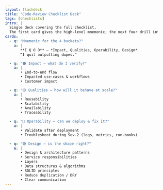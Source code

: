 ```yaml
---
layout: flashdeck
title: "Code‑Review Checklist Deck"
tags: [checklists]
intro: |
  Single deck covering the full checklist.  
  The first card gives the high‑level mnemonic; the next four drill into each bucket.
cards:
  - q: "Mnemonic for the 4 buckets?"
    a: |
       **I Q O D** — *Impact, Qualities, Operability, Design*  
       “I quit outputting dupes.”

  - q: "🟠 Impact — what do I verify?"
    a: |
       • End‑to‑end flow  
       • Impacted use‑cases & workflows  
       • Customer impact

  - q: "🟡 Qualities — how will it behave at scale?"
    a: |
       • Reusability  
       • Scalability  
       • Availability  
       • Traceability

  - q: "🔵 Operability — can we deploy & fix it?"
    a: |
       • Validate after deployment  
       • Troubleshoot during Sev‑2 (logs, metrics, run‑books)

  - q: "🟢 Design — is the shape right?"
    a: |
       • Design & architecture patterns  
       • Service responsibilities  
       • Layers  
       • Data structures & algorithms  
       • SOLID principles  
       • Reduce duplication / DRY  
       • Clear communication
---
```

